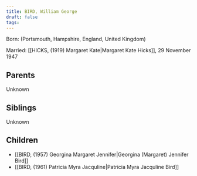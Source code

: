 ```yaml
---
title: BIRD, William George
draft: false
tags:
---
```

Born: (Portsmouth, Hampshire, England, United Kingdom)

Married: [[HICKS, (1919) Margaret Kate|Margaret Kate Hicks]], 29 November 1947

## Parents
Unknown

## Siblings
Unknown

## Children
- [[BIRD, (1957) Georgina Margaret Jennifer|Georgina (Margaret) Jennifer Bird]]
- [[BIRD, (1961) Patricia Myra Jacquline|Patricia Myra Jacquline Bird]]